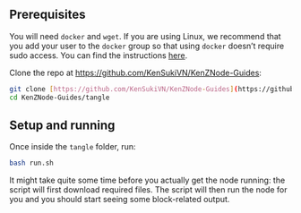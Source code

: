 ## Prerequisites

You will need `docker` and `wget`. If you are using Linux, we recommend that you add your user to the `docker` group so that using `docker` doesn’t require sudo access. You can find the instructions [here](https://docs.docker.com/engine/install/linux-postinstall/).

Clone the repo at https://github.com/KenSukiVN/KenZNode-Guides: 

```bash
git clone [https://github.com/KenSukiVN/KenZNode-Guides](https://github.com/KenSukiVN/KenZNode-Guides)
cd KenZNode-Guides/tangle
```


## Setup and running

Once inside the `tangle` folder, run:

```bash
bash run.sh
```

It might take quite some time before you actually get the node running: the script will first download required files. The script will then run the node for you and you should start seeing some block-related output.
